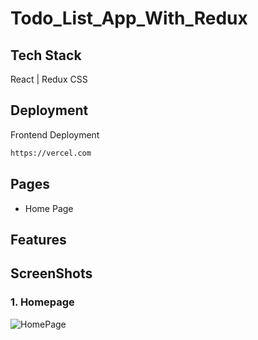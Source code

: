 # Todo_List_App_With_Redux

## Tech Stack
 React | Redux CSS 

## Deployment

Frontend Deployment
```bash
https://vercel.com
```

## Pages

-   Home Page


## Features

## ScreenShots

### 1. Homepage
![HomePage](https://github.com/nitinkondhari03/ECOMMERCE/assets/107460712/c4db0240-482c-45d0-bad9-97f3f8fdbd3a)




